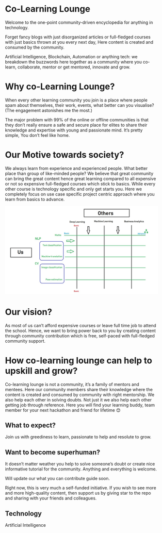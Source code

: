 # Co-Learning Lounge

Welcome to the one-point community-driven encyclopedia for anything in technology. 

Forget fancy blogs with just disorganized articles or full-fledged courses with just basics thrown at you every next day, Here content is created and consumed by the community.

Artificial Intelligence, Blockchain, Automation or anything tech: we breakdown the buzzwords here together as a community where you co-learn, collaborate, mentor or get mentored, innovate and grow.

# Why co-Learning Lounge?

When every other learning community you join is a place where people spam about themselves, their work, events, what better can you visualise? (The engagement astonishes me the most.) 

The major problem with 99% of the online or offline communities is that they don’t really ensure a safe and secure place for elites to share their knowledge and expertise with young and passionate mind. It’s pretty simple, You don’t feel like home.

# Our Motive towards society?

We always learn from experience and experienced people. What better place than group of like-minded people? We believe that great community can bring the great content hence great learning compared to all expensive or not so expensive full-fledged courses which stick to basics. While every other course is technology specific and only get starts you. Here we completely focus on use case specific project centric approach where you learn from basics to advance.

![Others Vs Us](images/OthersVsUs.jpeg)

# Our vision?

As most of us can’t afford expensive courses or leave full time job to attend the school. Hence, we want to bring power back to you by creating content through community contribution which is free, self-paced with full-fledged community support.

# How co-learning lounge can help to upskill and grow?

Co-learning lounge is not a community, it’s a family of mentors and mentees.
Here our community members share their knowledge where the content is created and consumed by community with right mentorship. We also help each other in solving doubts. Not just it we also help each other getting job through reference. Here you will find your learning buddy, team member for your next hackathon and friend for lifetime 😊

## What to expect?

Join us with greediness to learn, passionate to help and resolute to grow.

## Want to become superhuman? 

It doesn’t matter weather you help to solve someone’s doubt or create nice informative tutorial for the community. Anything and everything is welcome.

Will update our what you can contribute guide soon.

Right now, this is very much a self-funded initiative. If you wish to see more and more high-quality content, then support us by giving star to the repo and sharing with your friends and colleagues.

## Technology

Artificial Intelligence